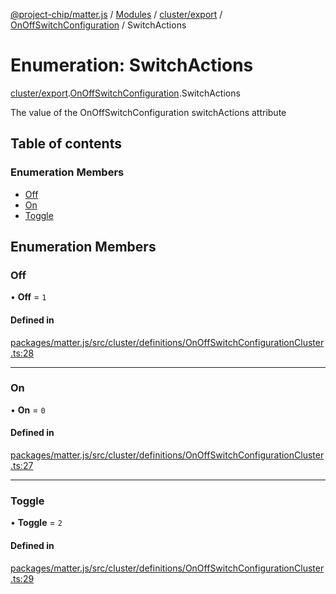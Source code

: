 [@project-chip/matter.js](../README.md) / [Modules](../modules.md) / [cluster/export](../modules/cluster_export.md) / [OnOffSwitchConfiguration](../modules/cluster_export.OnOffSwitchConfiguration.md) / SwitchActions

# Enumeration: SwitchActions

[cluster/export](../modules/cluster_export.md).[OnOffSwitchConfiguration](../modules/cluster_export.OnOffSwitchConfiguration.md).SwitchActions

The value of the OnOffSwitchConfiguration switchActions attribute

## Table of contents

### Enumeration Members

- [Off](cluster_export.OnOffSwitchConfiguration.SwitchActions.md#off)
- [On](cluster_export.OnOffSwitchConfiguration.SwitchActions.md#on)
- [Toggle](cluster_export.OnOffSwitchConfiguration.SwitchActions.md#toggle)

## Enumeration Members

### Off

• **Off** = ``1``

#### Defined in

[packages/matter.js/src/cluster/definitions/OnOffSwitchConfigurationCluster.ts:28](https://github.com/project-chip/matter.js/blob/e87b236f/packages/matter.js/src/cluster/definitions/OnOffSwitchConfigurationCluster.ts#L28)

___

### On

• **On** = ``0``

#### Defined in

[packages/matter.js/src/cluster/definitions/OnOffSwitchConfigurationCluster.ts:27](https://github.com/project-chip/matter.js/blob/e87b236f/packages/matter.js/src/cluster/definitions/OnOffSwitchConfigurationCluster.ts#L27)

___

### Toggle

• **Toggle** = ``2``

#### Defined in

[packages/matter.js/src/cluster/definitions/OnOffSwitchConfigurationCluster.ts:29](https://github.com/project-chip/matter.js/blob/e87b236f/packages/matter.js/src/cluster/definitions/OnOffSwitchConfigurationCluster.ts#L29)
